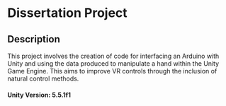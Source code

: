 # Dissertation Project

## Description
This project involves the creation of code for interfacing an Arduino with Unity and using the data produced to manipulate a hand within the Unity Game Engine.  This aims to improve VR controls through the inclusion of natural control methods.

#### Unity Version: 5.5.1f1
